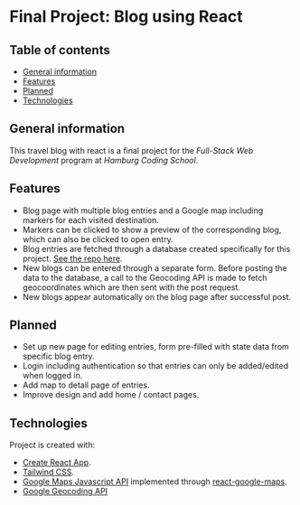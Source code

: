 # Final Project: Blog using React
## Table of contents
* [General information](#general-information)
* [Features](#features)
* [Planned](#planned)
* [Technologies](#technologies)

## General information
This travel blog with react is a final project for the _Full-Stack Web Development_ program at _Hamburg Coding School_.

## Features
* Blog page with multiple blog entries and a Google map including markers for each visited destination. 
* Markers can be clicked to show a preview of the corresponding blog, which can also be clicked to open entry. 
* Blog entries are fetched through a database created specifically for this project. [See the repo here](https://github.com/WatCodeDatCode/blog-server).
* New blogs can be entered through a separate form. Before posting the data to the database, a call to the Geocoding API is made to fetch geocoordinates which are then sent with the post request. 
* New blogs appear automatically on the blog page after successful post.

## Planned
* Set up new page for editing entries, form pre-filled with state data from specific blog entry.
* Login including authentication so that entries can only be added/edited when logged in.
* Add map to detail page of entries.
* Improve design and add home / contact pages.

## Technologies
Project is created with:
* [Create React App](https://github.com/facebook/create-react-app).
* [Tailwind CSS](https://tailwindcss.com/).
* [Google Maps Javascript API](https://developers.google.com/maps/documentation/javascript/overview) implemented through [react-google-maps](https://www.npmjs.com/package/react-google-maps).
* [Google Geocoding API](https://developers.google.com/maps/documentation/geocoding/overview)

